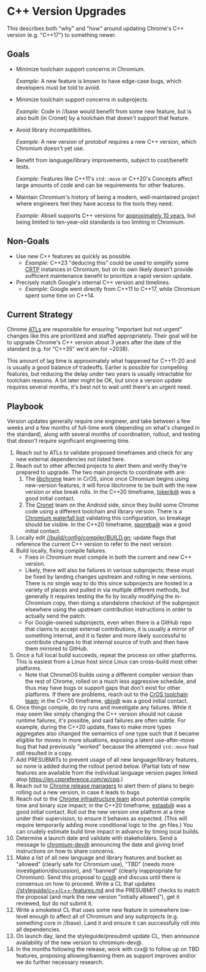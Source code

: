 # C++ Version Upgrades

This describes both "why" and "how" around updating Chrome's C++ version (e.g.
"C++17") to something newer.

## Goals

* Minimize toolchain support concerns in Chromium.

   *Example:* A new feature is known to have edge-case bugs, which developers
     must be told to avoid.
* Minimize toolchain support concerns in subprojects.

   *Example:* Code in //base would benefit from some new feature, but is also
     built (in Cronet) by a toolchain that doesn't support that feature.
* Avoid library incompatibilities.

   *Example:* A new version of protobuf requires a new C++ version, which
     Chromium doesn't yet use.
* Benefit from language/library improvements, subject to cost/benefit tests.

   *Example:* Features like C++11's `std::move` or C++20's Concepts affect
     large amounts of code and can be requirements for other features.
* Maintain Chromium's history of being a modern, well-maintained project where
  engineers feel they have access to the tools they need.

   *Example:* Abseil supports C++ versions for
     [approximately 10 years](https://opensource.google/documentation/policies/cplusplus-support#support_criteria_4),
     but being limited to ten-year-old standards is too limiting in Chromium.

## Non-Goals

* Use new C++ features as quickly as possible.
   * *Example:* C++23 "deducing this" could be used to simplify some
     [CRTP](https://en.wikipedia.org/wiki/Curiously_recurring_template_pattern)
     instances in Chromium, but on its own likely doesn't provide sufficient
     maintenance benefit to prioritize a rapid version update.
* Precisely match Google's internal C++ version and timelines.
   * *Example:* Google went directly from C++11 to C++17, while Chromium spent
     some time on C++14.

## Current Strategy

Chrome [ATLs](mailto:chrome-atls-discuss@google.com) are responsible for
ensuring "important but not urgent" changes like this are prioritized and
staffed appropriately. Their goal will be to upgrade Chrome's C++ version about
3 years after the date of the standard (e.g. for "C++35" we'd aim for ~2038).

This amount of lag time is approximately what happened for C++11-20 and is
usually a good balance of tradeoffs. Earlier is possible for compelling
features, but reducing the delay under two years is usually intractable for
toolchain reasons. A bit later might be OK, but since a version update requires
several months, it's best not to wait until there's an urgent need.

## Playbook

Version updates generally require one engineer, and take between a few weeks and
a few months of full-time work (depending on what's changed in the standard),
along with several months of coordination, rollout, and testing that doesn't
require significant engineering time.

1. Reach out to ATLs to validate proposed timeframes and check for any new
   external dependencies not listed here.
1. Reach out to other affected projects to alert them and verify they're
   prepared to upgrade. The two main projects to coordinate with are:
   1. The [libchrome](https://goto.google.com/libchrome) team in CrOS, since
      once Chromium begins using new-version features, it will force libchrome
      to be built with the new version or else break rolls. In the C++20
      timeframe, [lokerik@](mailto:lokerik@google.com) was a good initial
      contact.
   1. The [Cronet](https://goto.google.com/cronet) team on the Android side,
      since they build some Chrome code using a different toolchain and library
      version. There is a
      [Chromium waterfall bot](https://ci.chromium.org/ui/p/chromium/builders/ci/android-cronet-mainline-clang-arm64-rel)
      validating this configuration, so breakage should be visible. In the C++20
      timeframe, [sporeba@](mailto:sporeba@google.com) was a good initial
      contact.
1. Locally edit
   [//build/config/compiler/BUILD.gn](https://chromium.googlesource.com/chromium/src/+/main/build/config/compiler/BUILD.gn);
   update flags that reference the current C++ version to refer to the next
   version.
1. Build locally, fixing compile failures.
   * Fixes in Chromium must compile in both the current and new C++ version.
   * Likely, there will also be failures in various subprojects; these must be
     fixed by landing changes upstream and rolling in new versions. There is no
     single way to do this since subprojects are hosted in a variety of places
     and pulled in via multiple different methods, but generally it requires
     testing the fix by locally modifying the in-Chromium copy, then doing a
     standalone checkout of the subproject elsewhere using the upstream
     contribution instructions in order to actually send the patch.
   * For Google-owned subprojects, even when there is a GitHub repo that claims
     to accept external contributions, it is usually a mirror of something
     internal, and it is faster and more likely successful to contribute changes
     to that internal source of truth and then have them mirrored to GitHub.
1. Once a full local build succeeds, repeat the process on other platforms. This
   is easiest from a Linux host since Linux can cross-build most other
   platforms.
   * Note that ChromeOS builds using a different compiler version than the rest
     of Chrome, rolled on a much less aggressive schedule, and thus may have
     bugs or support gaps that don't exist for other platforms. If there are
     problems, reach out to the
     [CrOS toolchain team](https://goto.google.com/crostc); in the C++20
     timeframe, [gbiv@](mailto:gbiv@google.com) was a good initial contact.
1. Once things compile, do try runs and investigate any failures. While it may
   seem like simply changing the C++ version should not cause runtime failures,
   it's possible, and said failures are often subtle. For example, during the
   C++20 update, fixes to make more types aggregates also changed the semantics
   of one type such that it became eligible for moves in more situations,
   exposing a latent use-after-move bug that had previously "worked" because the
   attempted `std::move` had still resulted in a copy.
1. Add PRESUBMITs to prevent usage of all new language/library features, so none
   is added during the rollout period below. (Partial lists of new features are
   available from the individual language version pages linked atop
   https://en.cppreference.com/w/cpp.)
1. Reach out to
   [Chrome release managers](https://goto.google.com/chrome-release-management)
   to alert them of plans to begin rolling out a new version, in case it leads
   to bugs.
1. Reach out to the
   [Chrome infrastructure team](https://goto.google.com/chrome-brapp-engprod)
   about potential compile time and binary size impact; in the C++20 timeframe,
   [estaab@](mailto:estaab@chromium.org) was a good initial contact. Roll out
   the new version one platform at a time under their supervision, to ensure it
   behaves as expected. (This will require temporarily adding more conditional
   logic to the .gn files.) You can crudely estimate build time impact in
   advance by timing local builds.
1. Determine a launch date and validate with stakeholders. Send a message to
   [chromium-dev@](http://groups.google.com/a/chromium.org/g/chromium-dev)
   announcing the date and giving brief instructions on how to share concerns.
1. Make a list of all new language and library features and bucket as "allowed"
   (clearly safe for Chromium use), "TBD" (needs more investigation/discussion),
   and "banned" (clearly inappropriate for Chromium). Send this proposal to
   [cxx@](http://groups.google.com/a/chromium.org/g/cxx) and discuss until there
   is consensus on how to proceed. Write a CL that updates
   [//styleguide/c++/c++-features.md](https://chromium.googlesource.com/chromium/src/+/main/styleguide/c++/c++-features.md)
   and the PRESUBMIT checks to match the proposal (and mark the new version
   "initially allowed"), get it reviewed, but do not submit it.
1. Write a smoketest CL that uses some new feature in somewhere low-level enough
   to affect all of Chromium and any subprojects (e.g. something core in
   //base). Land it and ensure it can successfully roll into all dependencies.
1. On launch day, land the styleguide/presubmit update CL, then announce
   availability of the new version to chromium-dev@.
1. In the months following the release, work with cxx@ to follow up on TBD
   features, proposing allowing/banning them as support improves and/or we do
   further necessary research.
